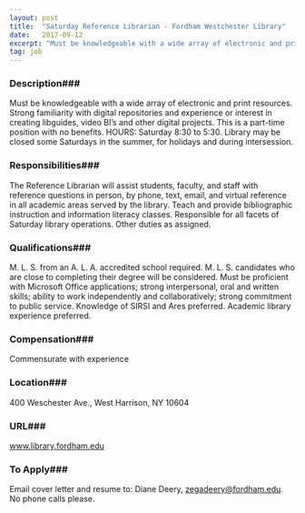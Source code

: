 ```yaml
---
layout: post
title:  "Saturday Reference Librarian - Fordham Westchester Library"
date:   2017-09-12
excerpt: "Must be knowledgeable with a wide array of electronic and print resources. Strong familiarity with digital repositories and experience or interest in creating libguides, video BI’s and other digital projects. This is a part-time position with no benefits. HOURS: Saturday 8:30 to 5:30. Library may be closed some Saturdays in..."
tag: job
---
```


### Description###

Must be knowledgeable with a wide array of electronic and print resources. Strong familiarity with digital repositories and experience or interest in creating libguides, video BI’s and other digital projects.  This is a part-time position with no benefits. HOURS: Saturday 8:30 to 5:30.  Library may be closed some Saturdays in the summer, for holidays and during intersession. 


### Responsibilities###

The Reference Librarian will assist students, faculty, and staff with reference questions in person, by phone, text, email, and virtual reference in all academic areas served by the library.  Teach and provide bibliographic instruction and information literacy classes.  Responsible for all facets of Saturday library operations. Other duties as assigned. 


### Qualifications###

 M. L. S. from an A. L. A. accredited school required. M. L. S. candidates who are close to completing their degree will be considered. Must be proficient with Microsoft Office applications; strong interpersonal, oral and written skills; ability to work independently and collaboratively; strong commitment to public service.  Knowledge of SIRSI and Ares  preferred.  Academic library experience preferred.


### Compensation###

Commensurate with experience


### Location###

400 Weschester Ave., West Harrison, NY 10604


### URL###

www.library.fordham.edu

### To Apply###

Email cover letter and resume to: Diane Deery,
zegadeery@fordham.edu. No phone calls please.






